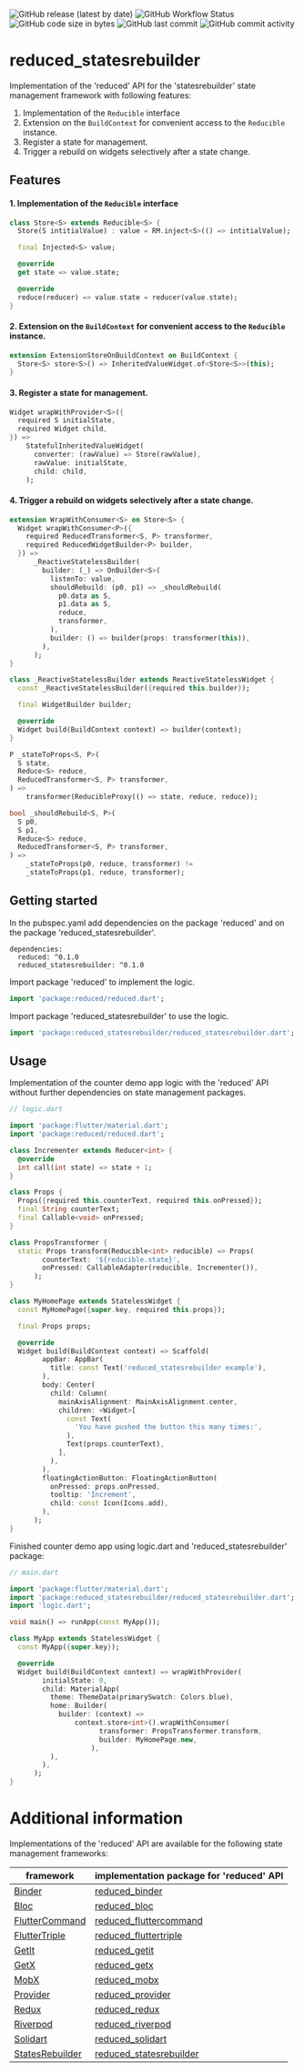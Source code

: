 ![GitHub release (latest by date)](https://img.shields.io/github/v/release/partmaster/reduced_statesrebuilder)
![GitHub Workflow Status](https://img.shields.io/github/actions/workflow/status/partmaster/reduced_statesrebuilder/dart.yml)
![GitHub code size in bytes](https://img.shields.io/github/languages/code-size/partmaster/reduced_statesrebuilder)
![GitHub last commit](https://img.shields.io/github/last-commit/partmaster/reduced_statesrebuilder)
![GitHub commit activity](https://img.shields.io/github/commit-activity/m/partmaster/reduced_statesrebuilder)
# reduced_statesrebuilder

Implementation of the 'reduced' API for the 'statesrebuilder' state management framework with following features:

1. Implementation of the ```Reducible``` interface 
2. Extension on the ```BuildContext``` for convenient access to the  ```Reducible``` instance.
3. Register a state for management.
4. Trigger a rebuild on widgets selectively after a state change.

## Features

#### 1. Implementation of the ```Reducible``` interface 

```dart
class Store<S> extends Reducible<S> {
  Store(S intitialValue) : value = RM.inject<S>(() => intitialValue);

  final Injected<S> value;

  @override
  get state => value.state;

  @override
  reduce(reducer) => value.state = reducer(value.state);
}
```

#### 2. Extension on the ```BuildContext``` for convenient access to the  ```Reducible``` instance.

```dart
extension ExtensionStoreOnBuildContext on BuildContext {
  Store<S> store<S>() => InheritedValueWidget.of<Store<S>>(this);
}
```

#### 3. Register a state for management.

```dart
Widget wrapWithProvider<S>({
  required S initialState,
  required Widget child,
}) =>
    StatefulInheritedValueWidget(
      converter: (rawValue) => Store(rawValue),
      rawValue: initialState,
      child: child,
    );
```

#### 4. Trigger a rebuild on widgets selectively after a state change.

```dart
extension WrapWithConsumer<S> on Store<S> {
  Widget wrapWithConsumer<P>({
    required ReducedTransformer<S, P> transformer,
    required ReducedWidgetBuilder<P> builder,
  }) =>
      _ReactiveStatelessBuilder(
        builder: (_) => OnBuilder<S>(
          listenTo: value,
          shouldRebuild: (p0, p1) => _shouldRebuild(
            p0.data as S,
            p1.data as S,
            reduce,
            transformer,
          ),
          builder: () => builder(props: transformer(this)),
        ),
      );
}
```

```dart
class _ReactiveStatelessBuilder extends ReactiveStatelessWidget {
  const _ReactiveStatelessBuilder({required this.builder});

  final WidgetBuilder builder;

  @override
  Widget build(BuildContext context) => builder(context);
}
```

```dart
P _stateToProps<S, P>(
  S state,
  Reduce<S> reduce,
  ReducedTransformer<S, P> transformer,
) =>
    transformer(ReducibleProxy(() => state, reduce, reduce));
```

```dart
bool _shouldRebuild<S, P>(
  S p0,
  S p1,
  Reduce<S> reduce,
  ReducedTransformer<S, P> transformer,
) =>
    _stateToProps(p0, reduce, transformer) !=
    _stateToProps(p1, reduce, transformer);
```

## Getting started

In the pubspec.yaml add dependencies on the package 'reduced' and on the package  'reduced_statesrebuilder'.

```
dependencies:
  reduced: ^0.1.0
  reduced_statesrebuilder: ^0.1.0
```

Import package 'reduced' to implement the logic.

```dart
import 'package:reduced/reduced.dart';
```

Import package 'reduced_statesrebuilder' to use the logic.

```dart
import 'package:reduced_statesrebuilder/reduced_statesrebuilder.dart';
```

## Usage

Implementation of the counter demo app logic with the 'reduced' API without further dependencies on state management packages.

```dart
// logic.dart

import 'package:flutter/material.dart';
import 'package:reduced/reduced.dart';

class Incrementer extends Reducer<int> {
  @override
  int call(int state) => state + 1;
}

class Props {
  Props({required this.counterText, required this.onPressed});
  final String counterText;
  final Callable<void> onPressed;
}

class PropsTransformer {
  static Props transform(Reducible<int> reducible) => Props(
        counterText: '${reducible.state}',
        onPressed: CallableAdapter(reducible, Incrementer()),
      );
}

class MyHomePage extends StatelessWidget {
  const MyHomePage({super.key, required this.props});

  final Props props;

  @override
  Widget build(BuildContext context) => Scaffold(
        appBar: AppBar(
          title: const Text('reduced_statesrebuilder example'),
        ),
        body: Center(
          child: Column(
            mainAxisAlignment: MainAxisAlignment.center,
            children: <Widget>[
              const Text(
                'You have pushed the button this many times:',
              ),
              Text(props.counterText),
            ],
          ),
        ),
        floatingActionButton: FloatingActionButton(
          onPressed: props.onPressed,
          tooltip: 'Increment',
          child: const Icon(Icons.add),
        ),
      );
}
```

Finished counter demo app using logic.dart and 'reduced_statesrebuilder' package:

```dart
// main.dart

import 'package:flutter/material.dart';
import 'package:reduced_statesrebuilder/reduced_statesrebuilder.dart';
import 'logic.dart';

void main() => runApp(const MyApp());

class MyApp extends StatelessWidget {
  const MyApp({super.key});

  @override
  Widget build(BuildContext context) => wrapWithProvider(
        initialState: 0,
        child: MaterialApp(
          theme: ThemeData(primarySwatch: Colors.blue),
          home: Builder(
            builder: (context) =>
                context.store<int>().wrapWithConsumer(
                      transformer: PropsTransformer.transform,
                      builder: MyHomePage.new,
                    ),
          ),
        ),
      );
}
```

# Additional information

Implementations of the 'reduced' API are available for the following state management frameworks:

|framework|implementation package for 'reduced' API|
|---|---|
|[Binder](https://pub.dev/packages/binder)|[reduced_binder](https://github.com/partmaster/reduced_binder)|
|[Bloc](https://bloclibrary.dev/#/)|[reduced_bloc](https://github.com/partmaster/reduced_bloc)|
|[FlutterCommand](https://pub.dev/packages/flutter_command)|[reduced_fluttercommand](https://github.com/partmaster/reduced_fluttercommand)|
|[FlutterTriple](https://pub.dev/packages/flutter_triple)|[reduced_fluttertriple](https://github.com/partmaster/reduced_fluttertriple)|
|[GetIt](https://pub.dev/packages/get_it)|[reduced_getit](https://github.com/partmaster/reduced_getit)|
|[GetX](https://pub.dev/packages/get)|[reduced_getx](https://github.com/partmaster/reduced_getx)|
|[MobX](https://pub.dev/packages/mobx)|[reduced_mobx](https://github.com/partmaster/reduced_mobx)|
|[Provider](https://pub.dev/packages/provider)|[reduced_provider](https://github.com/partmaster/reduced_provider)|
|[Redux](https://pub.dev/packages/redux)|[reduced_redux](https://github.com/partmaster/reduced_redux)|
|[Riverpod](https://riverpod.dev/)|[reduced_riverpod](https://github.com/partmaster/reduced_riverpod)|
|[Solidart](https://pub.dev/packages/solidart)|[reduced_solidart](https://github.com/partmaster/reduced_solidart)|
|[StatesRebuilder](https://pub.dev/packages/states_rebuilder)|[reduced_statesrebuilder](https://github.com/partmaster/reduced_statesrebuilder)|
